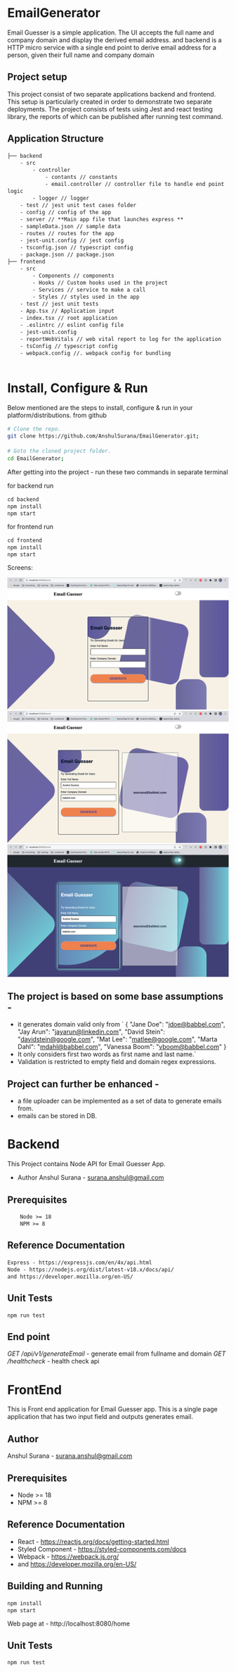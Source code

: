 # EmailGenerator

Email Guesser is a simple application. The UI accepts the full name and company domain and display the derived email address.
and backend is a HTTP micro service with a single end point to derive email address for a person, given their full name and company domain

## Project setup

This project consist of two separate applications backend and frontend. This setup is particularly created in order to demonstrate two separate deployments. The project consists of tests using Jest and react testing library, the reports of which can be published after running test command.

## Application Structure

```
├── backend
    - src
        - controller
            - contants // constants 
            - email.controller // controller file to handle end point logic
        - logger // logger 
    - test // jest unit test cases folder
    - config // config of the app
    - server // **Main app file that launches express **
    - sampleData.json // sample data 
    - routes // routes for the app
    - jest-unit.config // jest config 
    - tsconfig.json // typescript config
    - package.json // package.json
├── frontend
    - src
        - Components // components
        - Hooks // Custom hooks used in the project
        - Services // service to make a call
        - Styles // styles used in the app
    - test // jest unit tests
    - App.tsx // Application input
    - index.tsx // root application
    - .eslintrc // eslint config file
    - jest-unit.config
    - reportWebVitals // web vital report to log for the application
    - tsConfig // typescript config
    - webpack.config //. webpack config for bundling


```
# Install, Configure & Run

Below mentioned are the steps to install, configure & run in your platform/distributions. from github

```bash
# Clone the repo.
git clone https://github.com/AnshulSurana/EmailGenerator.git;

# Goto the cloned project folder.
cd EmailGenerator;
```

After getting into the project -  run these two commands in separate terminal

for backend run
```
cd backend
npm install
npm start
```

for frontend run
```
cd frontend
npm install
npm start
```

Screens:

![Screen](/frontend/assets/1.png)
![Screen](/frontend/assets/2.png)
![Screen](/frontend/assets/3.png)


## The project is based on some base assumptions - 
* it generates domain valid only from `
    {
    "Jane Doe": "jdoe@babbel.com",
    "Jay Arun": "jayarun@linkedin.com",
    "David Stein": "davidstein@google.com",
    "Mat Lee": "matlee@google.com",
    "Marta Dahl": "mdahl@babbel.com",
    "Vanessa Boom": "vboom@babbel.com"
    }
* It only considers first two words as first name and last name.`
* Validation is restricted to empty field and domain regex expressions.

## Project can further be enhanced - 
*  a file uploader can be implemented as a set of data to generate emails from.
*  emails can be stored in DB.

# Backend 

This Project contains Node API for Email Guesser App.

 - Author
Anshul Surana - surana.anshul@gmail.com

## Prerequisites

```
    Node >= 18
    NPM >= 8
```

## Reference Documentation

    Express - https://expressjs.com/en/4x/api.html
    Node - https://nodejs.org/dist/latest-v18.x/docs/api/
    and https://developer.mozilla.org/en-US/

## Unit Tests
    npm run test

## End point
*GET /api/v1/generateEmail*
    - generate email from fullname and domain
*GET /healthcheck*
    - health check api 


# FrontEnd

This is Front end application for Email Guesser app. This is a single page application that has two input field and outputs generates email.

## Author
Anshul Surana - surana.anshul@gmail.com

## Prerequisites
- Node >= 18
- NPM >= 8

## Reference Documentation
- React - https://reactjs.org/docs/getting-started.html
- Styled Component - https://styled-components.com/docs
- Webpack - https://webpack.js.org/
- and https://developer.mozilla.org/en-US/

## Building and Running
    npm install
    npm start

Web page at - http://localhost:8080/home
## Unit Tests
    npm run test
